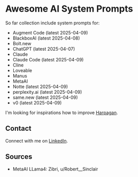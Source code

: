 # Awesome AI System Prompts

So far collection include system prompts for:

- Augment Code (latest 2025-04-09)
- BlackboxAI (latest 2025-04-08)
- Bolt.new
- ChatGPT (latest 2025-04-07)
- Claude
- Claude Code (latest 2025-04-09)
- Cline
- Loveable
- Manus
- MetaAI
- Notte (latest 2025-04-09)
- perplexity.ai (latest 2025-04-09)
- same.new (latest 2025-04-09)
- v0 (latest 2025-04-09)

I'm looking for inspirations how to improve [Harpagan](https://harpagan.com).

## Contact

Connect with me on [LinkedIn](https://www.linkedin.com/in/dontriskit/).

## Sources

- MetaAI LLama4: Zibri, u/Robert__Sinclair
